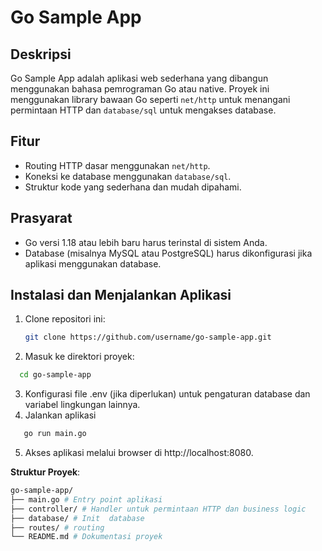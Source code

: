 # Go Sample App

## Deskripsi

Go Sample App adalah aplikasi web sederhana yang dibangun menggunakan bahasa pemrograman Go atau native. Proyek ini menggunakan library bawaan Go seperti `net/http` untuk menangani permintaan HTTP dan `database/sql` untuk mengakses database.

## Fitur

- Routing HTTP dasar menggunakan `net/http`.
- Koneksi ke database menggunakan `database/sql`.
- Struktur kode yang sederhana dan mudah dipahami.

## Prasyarat

- Go versi 1.18 atau lebih baru harus terinstal di sistem Anda.
- Database (misalnya MySQL atau PostgreSQL) harus dikonfigurasi jika aplikasi menggunakan database.

## Instalasi dan Menjalankan Aplikasi

1. Clone repositori ini:

   ```bash
   git clone https://github.com/username/go-sample-app.git

   ```

2. Masuk ke direktori proyek:

```bash
  cd go-sample-app
```

3. Konfigurasi file .env (jika diperlukan) untuk pengaturan database dan variabel lingkungan lainnya.
4. Jalankan aplikasi

```bash
   go run main.go
```

5. Akses aplikasi melalui browser di http://localhost:8080.

**Struktur Proyek**:

```bash
go-sample-app/
├── main.go # Entry point aplikasi
├── controller/ # Handler untuk permintaan HTTP dan business logic
├── database/ # Init  database
├── routes/ # routing
└── README.md # Dokumentasi proyek
```

